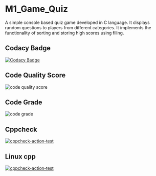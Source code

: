 # M1_Game_Quiz
A simple console based quiz game developed in C language. It displays random questions to players from different categories. It implements the functionality of sorting and storing high scores using filing.

## Codacy Badge
[![Codacy Badge](https://app.codacy.com/project/badge/Grade/56cc5fc320ad41789c2c28f1fdd4cff3)](https://www.codacy.com/gh/Prathapsandy/M1_Game_Quiz/dashboard?utm_source=github.com&amp;utm_medium=referral&amp;utm_content=Prathapsandy/M1_Game_Quiz&amp;utm_campaign=Badge_Grade)
## Code Quality Score
![code quality score](https://api.codiga.io/project/30063/score/svg)
## Code Grade
![code grade](https://api.codiga.io/project/30063/status/svg)
## Cppcheck
[![cppcheck-action-test](https://github.com/Prathapsandy/M1_Game_Quiz/actions/workflows/cppcheck.yml/badge.svg)](https://github.com/Prathapsandy/M1_Game_Quiz/actions/workflows/cppcheck.yml)
## Linux cpp
[![cppcheck-action-test](https://github.com/Prathapsandy/M1_Game_Quiz/actions/workflows/cppcheck.yml/badge.svg)](https://github.com/Prathapsandy/M1_Game_Quiz/actions/workflows/cppcheck.yml)
